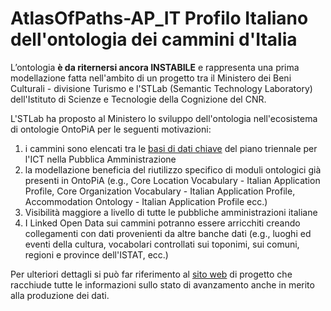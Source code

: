 AtlasOfPaths-AP_IT Profilo Italiano dell'ontologia dei cammini d'Italia
=======================================================================

L’ontologia **è da riternersi ancora INSTABILE** e rappresenta una prima modellazione fatta nell'ambito di un progetto tra il Ministero dei Beni Culturali - divisione Turismo e l'STLab (Semantic Technology Laboratory) dell'Istituto di Scienze e Tecnologie della Cognizione del CNR.

L'STLab ha proposto al Ministero lo sviluppo dell'ontologia nell'ecosistema di ontologie OntoPiA per le seguenti motivazioni:
1. i cammini sono elencati tra le [basi di dati chiave](https://docs.italia.it/italia/daf/pianotri-elencobasidatichiave/it/stabile/monitoraggio.html#cammini-e-percorsi) del piano triennale per l'ICT nella Pubblica Amministrazione
2. la modellazione beneficia del riutilizzo specifico di moduli ontologici già presenti in OntoPiA (e.g., Core Location Vocabulary - Italian Application Profile, Core Organization Vocabulary - Italian Application Profile, Accommodation Ontology - Italian Application Profile ecc.)
3. Visibilità maggiore a livello di tutte le pubbliche amministrazioni italiane
4. I Linked Open Data sui cammini potranno essere arricchiti creando collegamenti con dati provenienti da altre banche dati (e.g., luoghi ed eventi della cultura, vocabolari controllati sui toponimi, sui comuni, regioni e province dell'ISTAT, ecc.)

Per ulteriori dettagli si può far riferimento al [sito web](http://wit.istc.cnr.it/atlas-of-paths) di progetto che racchiude tutte le informazioni sullo stato di avanzamento anche in merito alla produzione dei dati.
